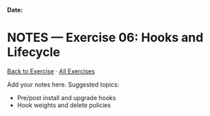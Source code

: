 **Date:** 

# NOTES — Exercise 06: Hooks and Lifecycle

[Back to Exercise](./README.md) · [All Exercises](../../README.md#exercises)

Add your notes here. Suggested topics:
- Pre/post install and upgrade hooks
- Hook weights and delete policies


